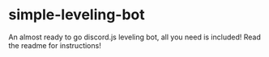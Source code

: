 # simple-leveling-bot
An almost ready to go discord.js leveling bot, all you need is included! Read the readme for instructions!
